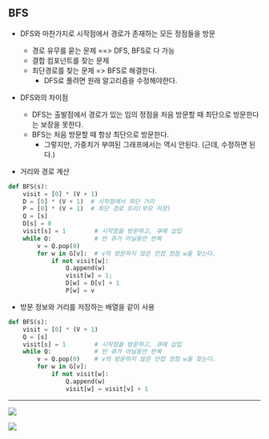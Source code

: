 ## BFS

- DFS와 마찬가지로 시작점에서 경로가 존재하는 모든 정점들을 방문
  
  - 경로 유무를 묻는 문제 ==> DFS, BFS로 다 가능
  - 결합 컴포넌트를 찾는 문제
  - 최단경로를 찾는 문제 => BFS로 해결한다.
    - DFS로 풀려면 원래 알고리즘을 수정해야한다.

- DFS와의 차이점
  
  - DFS는 출발점에서 경로가 있는 임의 정점을 처음 방문할 때 최단으로 방문한다는 보장을 못한다.
  - BFS는 처음 방문할 때 항상 최단으로 방문한다.
    - 그렇지만, 가중치가 부여된 그래프에서는 역시 안된다. (근데, 수정하면 된다.)

- 거리와 경로 계산

```python
def BFS(s):
    visit = [0] * (V + 1)
    D = [0] * (V + 1)  # 시작점에서 최단 거리
    P = [0] * (V + 1)  # 최단 경로 트리(부모 저장)
    Q = [s]
    D[s] = 0
    visit[s] = 1        # 시작점을 방문하고, 큐에 삽입
    while Q:            # 빈 큐가 아닐동안 반복
        v = Q.pop(0)
        for w in G[v]:  # v의 방문하지 않은 인접 정점 w을 찾는다.
            if not visit[w]:
                Q.append(w)
                visit[w] = 1;
                D[w] = D[v] + 1
                P[w] = v
```

- 방문 정보와 거리를 저장하는 배열을 같이 사용

```python
def BFS(s):
    visit = [0] * (V + 1)
    Q = [s]
    visit[s] = 1        # 시작점을 방문하고, 큐에 삽입
    while Q:            # 빈 큐가 아닐동안 반복
        v = Q.pop(0)    # v의 방문하지 않은 인접 정점 w을 찾는다.
        for w in G[v]:
            if not visit[w]:
                Q.append(w)
                visit[w] = visit[v] + 1
```

--------

![](images/README/2024-08-14-08-53-45-image.png)



![](images/README/2024-08-14-08-54-11-image.png)


